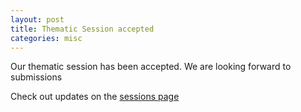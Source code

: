 ```yaml
---
layout: post
title: Thematic Session accepted
categories: misc
---
```


Our thematic session has been accepted. We are looking forward to submissions

Check out updates on the [sessions page]({{site.baseurl}}/session)
